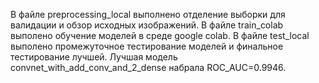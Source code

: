 В файле preprocessing_local выполнено отделение выборки для валидации и обзор исходных изображений.
В файле train_colab выполено обучение моделей в среде google colab.
В файле test_local выполено промежуточное тестирование моделей и финальное тестирование лучшей.
Лучшая модель convnet_with_add_conv_and_2_dense набрала ROC_AUC=0.9946.